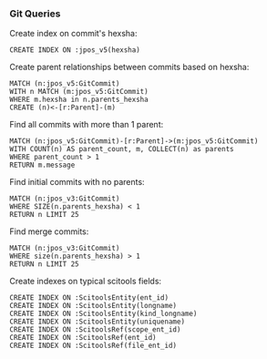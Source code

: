 ### Git Queries

Create index on commit's hexsha:

```
CREATE INDEX ON :jpos_v5(hexsha)
```

Create parent relationships between commits based on hexsha:

```
MATCH (n:jpos_v5:GitCommit) 
WITH n MATCH (m:jpos_v5:GitCommit) 
WHERE m.hexsha in n.parents_hexsha 
CREATE (n)<-[r:Parent]-(m)
```

Find all commits with more than 1 parent:

```
MATCH (n:jpos_v5:GitCommit)-[r:Parent]->(m:jpos_v5:GitCommit) 
WITH COUNT(n) AS parent_count, m, COLLECT(n) as parents 
WHERE parent_count > 1 
RETURN m.message
```

Find initial commits with no parents:

```
MATCH (n:jpos_v3:GitCommit) 
WHERE SIZE(n.parents_hexsha) < 1 
RETURN n LIMIT 25
```

Find merge commits:

```
MATCH (n:jpos_v3:GitCommit) 
WHERE size(n.parents_hexsha) > 1 
RETURN n LIMIT 25
```

Create indexes on typical scitools fields:

```
CREATE INDEX ON :ScitoolsEntity(ent_id)
CREATE INDEX ON :ScitoolsEntity(longname)
CREATE INDEX ON :ScitoolsEntity(kind_longname)
CREATE INDEX ON :ScitoolsEntity(uniquename)
CREATE INDEX ON :ScitoolsRef(scope_ent_id)
CREATE INDEX ON :ScitoolsRef(ent_id)
CREATE INDEX ON :ScitoolsRef(file_ent_id)
```
